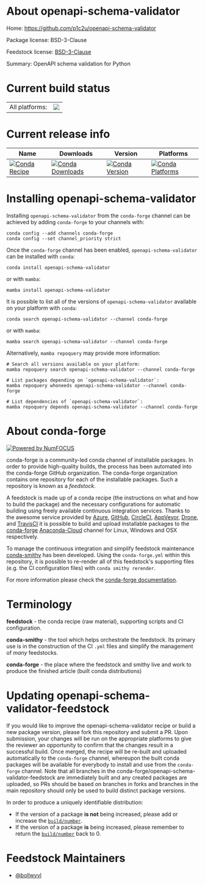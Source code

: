 About openapi-schema-validator
==============================

Home: https://github.com/p1c2u/openapi-schema-validator

Package license: BSD-3-Clause

Feedstock license: [BSD-3-Clause](https://github.com/conda-forge/openapi-schema-validator-feedstock/blob/main/LICENSE.txt)

Summary: OpenAPI schema validation for Python

Current build status
====================


<table><tr><td>All platforms:</td>
    <td>
      <a href="https://dev.azure.com/conda-forge/feedstock-builds/_build/latest?definitionId=12575&branchName=main">
        <img src="https://dev.azure.com/conda-forge/feedstock-builds/_apis/build/status/openapi-schema-validator-feedstock?branchName=main">
      </a>
    </td>
  </tr>
</table>

Current release info
====================

| Name | Downloads | Version | Platforms |
| --- | --- | --- | --- |
| [![Conda Recipe](https://img.shields.io/badge/recipe-openapi--schema--validator-green.svg)](https://anaconda.org/conda-forge/openapi-schema-validator) | [![Conda Downloads](https://img.shields.io/conda/dn/conda-forge/openapi-schema-validator.svg)](https://anaconda.org/conda-forge/openapi-schema-validator) | [![Conda Version](https://img.shields.io/conda/vn/conda-forge/openapi-schema-validator.svg)](https://anaconda.org/conda-forge/openapi-schema-validator) | [![Conda Platforms](https://img.shields.io/conda/pn/conda-forge/openapi-schema-validator.svg)](https://anaconda.org/conda-forge/openapi-schema-validator) |

Installing openapi-schema-validator
===================================

Installing `openapi-schema-validator` from the `conda-forge` channel can be achieved by adding `conda-forge` to your channels with:

```
conda config --add channels conda-forge
conda config --set channel_priority strict
```

Once the `conda-forge` channel has been enabled, `openapi-schema-validator` can be installed with `conda`:

```
conda install openapi-schema-validator
```

or with `mamba`:

```
mamba install openapi-schema-validator
```

It is possible to list all of the versions of `openapi-schema-validator` available on your platform with `conda`:

```
conda search openapi-schema-validator --channel conda-forge
```

or with `mamba`:

```
mamba search openapi-schema-validator --channel conda-forge
```

Alternatively, `mamba repoquery` may provide more information:

```
# Search all versions available on your platform:
mamba repoquery search openapi-schema-validator --channel conda-forge

# List packages depending on `openapi-schema-validator`:
mamba repoquery whoneeds openapi-schema-validator --channel conda-forge

# List dependencies of `openapi-schema-validator`:
mamba repoquery depends openapi-schema-validator --channel conda-forge
```


About conda-forge
=================

[![Powered by
NumFOCUS](https://img.shields.io/badge/powered%20by-NumFOCUS-orange.svg?style=flat&colorA=E1523D&colorB=007D8A)](https://numfocus.org)

conda-forge is a community-led conda channel of installable packages.
In order to provide high-quality builds, the process has been automated into the
conda-forge GitHub organization. The conda-forge organization contains one repository
for each of the installable packages. Such a repository is known as a *feedstock*.

A feedstock is made up of a conda recipe (the instructions on what and how to build
the package) and the necessary configurations for automatic building using freely
available continuous integration services. Thanks to the awesome service provided by
[Azure](https://azure.microsoft.com/en-us/services/devops/), [GitHub](https://github.com/),
[CircleCI](https://circleci.com/), [AppVeyor](https://www.appveyor.com/),
[Drone](https://cloud.drone.io/welcome), and [TravisCI](https://travis-ci.com/)
it is possible to build and upload installable packages to the
[conda-forge](https://anaconda.org/conda-forge) [Anaconda-Cloud](https://anaconda.org/)
channel for Linux, Windows and OSX respectively.

To manage the continuous integration and simplify feedstock maintenance
[conda-smithy](https://github.com/conda-forge/conda-smithy) has been developed.
Using the ``conda-forge.yml`` within this repository, it is possible to re-render all of
this feedstock's supporting files (e.g. the CI configuration files) with ``conda smithy rerender``.

For more information please check the [conda-forge documentation](https://conda-forge.org/docs/).

Terminology
===========

**feedstock** - the conda recipe (raw material), supporting scripts and CI configuration.

**conda-smithy** - the tool which helps orchestrate the feedstock.
                   Its primary use is in the construction of the CI ``.yml`` files
                   and simplify the management of *many* feedstocks.

**conda-forge** - the place where the feedstock and smithy live and work to
                  produce the finished article (built conda distributions)


Updating openapi-schema-validator-feedstock
===========================================

If you would like to improve the openapi-schema-validator recipe or build a new
package version, please fork this repository and submit a PR. Upon submission,
your changes will be run on the appropriate platforms to give the reviewer an
opportunity to confirm that the changes result in a successful build. Once
merged, the recipe will be re-built and uploaded automatically to the
`conda-forge` channel, whereupon the built conda packages will be available for
everybody to install and use from the `conda-forge` channel.
Note that all branches in the conda-forge/openapi-schema-validator-feedstock are
immediately built and any created packages are uploaded, so PRs should be based
on branches in forks and branches in the main repository should only be used to
build distinct package versions.

In order to produce a uniquely identifiable distribution:
 * If the version of a package **is not** being increased, please add or increase
   the [``build/number``](https://docs.conda.io/projects/conda-build/en/latest/resources/define-metadata.html#build-number-and-string).
 * If the version of a package **is** being increased, please remember to return
   the [``build/number``](https://docs.conda.io/projects/conda-build/en/latest/resources/define-metadata.html#build-number-and-string)
   back to 0.

Feedstock Maintainers
=====================

* [@bollwyvl](https://github.com/bollwyvl/)

